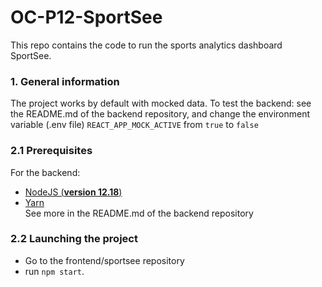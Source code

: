 # OC-P12-SportSee

This repo contains the code to run the sports analytics dashboard SportSee.

### 1. General information

The project works by default with mocked data.
To test the backend: see the README.md of the backend repository,
and change the environment variable (.env file) `REACT_APP_MOCK_ACTIVE` from `true` to `false`

### 2.1 Prerequisites

For the backend:
- [NodeJS (**version 12.18**)](https://nodejs.org/en/)
- [Yarn](https://yarnpkg.com/)  
See more in the README.md of the backend repository  
  
### 2.2 Launching the project

- Go to the frontend/sportsee repository
- run `npm start`.


